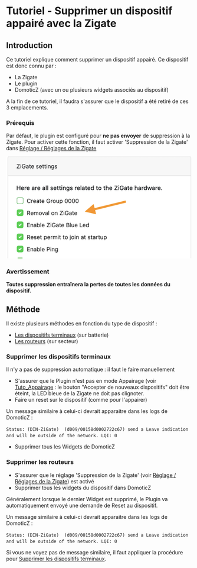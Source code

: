 # Tutoriel - Supprimer un dispositif appairé avec la Zigate


## Introduction

Ce tutoriel explique comment supprimer un dispositif appairé. 
Ce dispositif est donc connu par :
* La Zigate
* Le plugin
* DomoticZ (avec un ou plusieurs widgets associés au dispositif)

A la fin de ce tutoriel, il faudra s'assurer que le dispositif a été retiré de ces 3 emplacements.


### Prérequis

Par défaut, le plugin est configuré pour __ne pas envoyer__ de suppression à la Zigate. Pour activer cette fonction, il faut activer 'Suppression de la Zigate' dans [Réglage / Réglages de la Zigate](WebUI_Reglages.md#réglages-de-la-zigate)

![Removal On Zigate](../Images/EraseDeviceOnZigate.png)


### Avertissement

__Toutes suppression entraînera la pertes de toutes les données du dispositif.__


## Méthode

Il existe plusieurs méthodes en fonction du type de dispositif :

* [Les dispositifs terminaux](#supprimer-les-dispositifs-terminaux) (sur batterie)
* [Les routeurs](#supprimer-les-routeurs) (sur secteur)


### Supprimer les dispositifs terminaux

Il n'y a pas de suppression automatique : il faut le faire manuellement

* S'assurer que le Plugin n'est pas en mode Appairage (voir [Tuto_Appairage](Tuto_Appairage-dispositif.md) : le bouton "Accepter de nouveaux dispositifs" doit être éteint, la LED bleue de la Zigate ne doit pas clignoter.
* Faire un reset sur le dispositif (comme pour l'appairer)

Un message similaire à celui-ci devrait apparaitre dans les logs de DomoticZ :

`Status: (DIN-ZiGate)  (d009/00158d0002722c67) send a Leave indication and will be outside of the network. LQI: 0`

* Supprimer tous les Widgets de DomoticZ



### Supprimer les routeurs

* S'assurer que le réglage 'Suppression de la Zigate' (voir [Réglage / Réglages de la Zigate](WebUI_Reglages.md#réglages-de-la-zigate)) est activé
* Supprimer tous les widgets du dispositif dans DomoticZ

Généralement lorsque le dernier Widget est supprimé, le Plugin va automatiquement envoyé une demande de Reset au dispositif.

Un message similaire à celui-ci devrait apparaitre dans les logs de DomoticZ :

`Status: (DIN-ZiGate)  (d009/00158d0002722c67) send a Leave indication and will be outside of the network. LQI: 0`

Si vous ne voyez pas de message similaire, il faut appliquer la procédure pour [Supprimer les dispositifs terminaux](#supprimer-les-dispositifs-terminaux).
